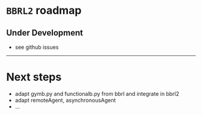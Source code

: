 `BBRL2` roadmap
===================

Under Development
--------------------------

* see github issues
--------------------------

# Next steps

* adapt gymb.py and functionalb.py from bbrl and integrate in bbrl2
* adapt remoteAgent, asynchronousAgent
* ...